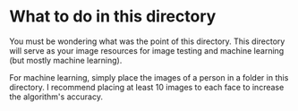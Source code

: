 # What to do in this directory
You must be wondering what was the point of this directory.
This directory will serve as your image resources for image testing and machine learning (but mostly machine learning).

For machine learning, simply place the images of a person in a folder in this directory. I recommend placing at least 10 images to each face 
to increase the algorithm's accuracy.
